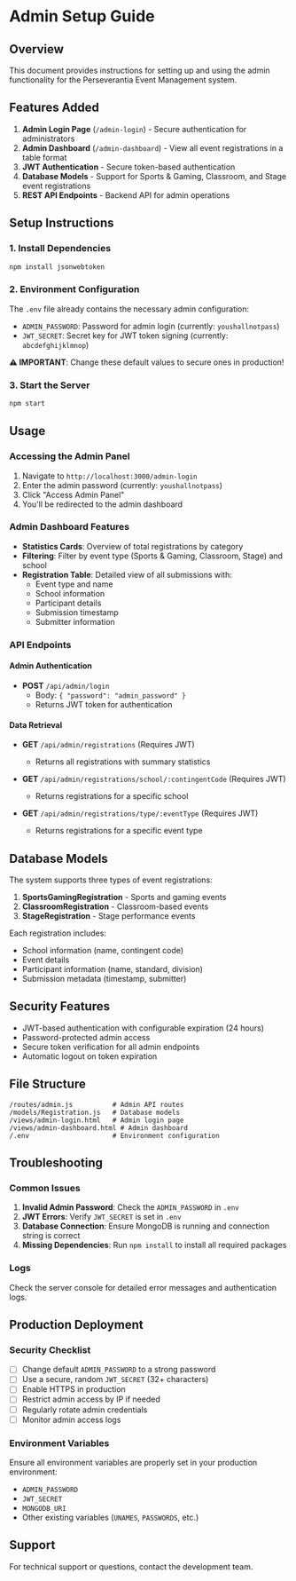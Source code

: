 # Admin Setup Guide

## Overview
This document provides instructions for setting up and using the admin functionality for the Perseverantia Event Management system.

## Features Added
1. **Admin Login Page** (`/admin-login`) - Secure authentication for administrators
2. **Admin Dashboard** (`/admin-dashboard`) - View all event registrations in a table format
3. **JWT Authentication** - Secure token-based authentication
4. **Database Models** - Support for Sports & Gaming, Classroom, and Stage event registrations
5. **REST API Endpoints** - Backend API for admin operations

## Setup Instructions

### 1. Install Dependencies
```bash
npm install jsonwebtoken
```

### 2. Environment Configuration
The `.env` file already contains the necessary admin configuration:
- `ADMIN_PASSWORD`: Password for admin login (currently: `youshallnotpass`)
- `JWT_SECRET`: Secret key for JWT token signing (currently: `abcdefghijklmnop`)

**⚠️ IMPORTANT**: Change these default values to secure ones in production!

### 3. Start the Server
```bash
npm start
```

## Usage

### Accessing the Admin Panel
1. Navigate to `http://localhost:3000/admin-login`
2. Enter the admin password (currently: `youshallnotpass`)
3. Click "Access Admin Panel"
4. You'll be redirected to the admin dashboard

### Admin Dashboard Features
- **Statistics Cards**: Overview of total registrations by category
- **Filtering**: Filter by event type (Sports & Gaming, Classroom, Stage) and school
- **Registration Table**: Detailed view of all submissions with:
  - Event type and name
  - School information
  - Participant details
  - Submission timestamp
  - Submitter information

### API Endpoints

#### Admin Authentication
- **POST** `/api/admin/login`
  - Body: `{ "password": "admin_password" }`
  - Returns JWT token for authentication

#### Data Retrieval
- **GET** `/api/admin/registrations` (Requires JWT)
  - Returns all registrations with summary statistics

- **GET** `/api/admin/registrations/school/:contingentCode` (Requires JWT)
  - Returns registrations for a specific school

- **GET** `/api/admin/registrations/type/:eventType` (Requires JWT)
  - Returns registrations for a specific event type

## Database Models
The system supports three types of event registrations:
1. **SportsGamingRegistration** - Sports and gaming events
2. **ClassroomRegistration** - Classroom-based events
3. **StageRegistration** - Stage performance events

Each registration includes:
- School information (name, contingent code)
- Event details
- Participant information (name, standard, division)
- Submission metadata (timestamp, submitter)

## Security Features
- JWT-based authentication with configurable expiration (24 hours)
- Password-protected admin access
- Secure token verification for all admin endpoints
- Automatic logout on token expiration

## File Structure
```
/routes/admin.js          # Admin API routes
/models/Registration.js   # Database models
/views/admin-login.html   # Admin login page
/views/admin-dashboard.html # Admin dashboard
/.env                     # Environment configuration
```

## Troubleshooting

### Common Issues
1. **Invalid Admin Password**: Check the `ADMIN_PASSWORD` in `.env`
2. **JWT Errors**: Verify `JWT_SECRET` is set in `.env`
3. **Database Connection**: Ensure MongoDB is running and connection string is correct
4. **Missing Dependencies**: Run `npm install` to install all required packages

### Logs
Check the server console for detailed error messages and authentication logs.

## Production Deployment

### Security Checklist
- [ ] Change default `ADMIN_PASSWORD` to a strong password
- [ ] Use a secure, random `JWT_SECRET` (32+ characters)
- [ ] Enable HTTPS in production
- [ ] Restrict admin access by IP if needed
- [ ] Regularly rotate admin credentials
- [ ] Monitor admin access logs

### Environment Variables
Ensure all environment variables are properly set in your production environment:
- `ADMIN_PASSWORD`
- `JWT_SECRET`
- `MONGODB_URI`
- Other existing variables (`UNAMES`, `PASSWORDS`, etc.)

## Support
For technical support or questions, contact the development team.
